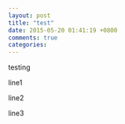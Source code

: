 ```yaml
---
layout: post
title: "test"
date: 2015-05-20 01:41:19 +0800
comments: true
categories: 
---
```


testing

line1

line2

line3